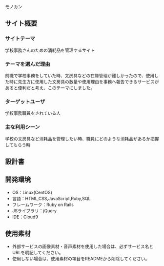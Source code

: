 モノカン

## サイト概要
### サイトテーマ
学校事務さんのための消耗品を管理するサイト

### テーマを選んだ理由
前職で学校事務をしていた時、文房具などの在庫管理が難しかったので、使用した時に先生方に使用した文房具の数量や使用理由を事務へ報告できるサービスがあると便利だと考え、このテーマにしました。

### ターゲットユーザ
学校事務職員をされている人

### 主な利用シーン
学校の文房具など消耗品を管理したい時、職員にどのような消耗品があるか把握してもらう時

## 設計書


## 開発環境
- OS：Linux(CentOS)
- 言語：HTML,CSS,JavaScript,Ruby,SQL
- フレームワーク：Ruby on Rails
- JSライブラリ：jQuery
- IDE：Cloud9

## 使用素材
- 外部サービスの画像素材・音声素材を使用した場合は、必ずサービス名とURLを明記してください。
- 使用しない場合は、使用素材の項目をREADMEから削除してください。
